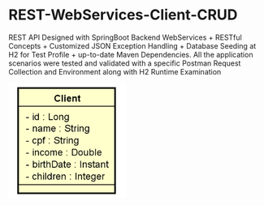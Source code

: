 # REST-WebServices-Client-CRUD
REST API Designed with SpringBoot Backend WebServices + RESTful Concepts + Customized JSON Exception Handling + Database Seeding at H2 for Test Profile + up-to-date Maven Dependencies. All the application scenarios were tested and validated with a specific Postman Request Collection and Environment along with H2 Runtime Examination

![alt text](https://github.com/CarlosLaurine/REST-WebServices-Client-CRUD/blob/main/uml-diagram.png?raw=true)

